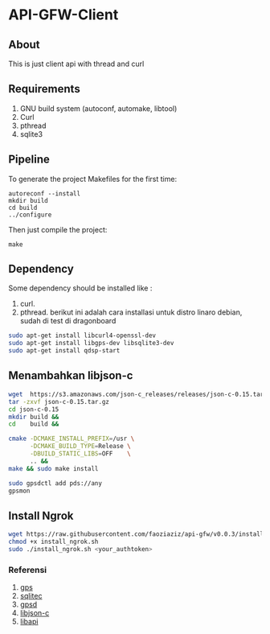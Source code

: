 # API-GFW-Client


## About

This is just client api with thread and curl

## Requirements

1. GNU build system (autoconf, automake, libtool)
2. Curl
3. pthread
4. sqlite3

## Pipeline

To generate the project Makefiles for the first time:

```
autoreconf --install
mkdir build
cd build
../configure
```

Then just compile the project:

```
make
```
## Dependency
Some dependency should be installed like :
1. curl.
2. pthread.
berikut ini adalah cara installasi untuk distro linaro debian, sudah di test
di dragonboard 

```sh
sudo apt-get install libcurl4-openssl-dev
sudo apt-get install libgps-dev libsqlite3-dev
sudo apt-get install qdsp-start
```
## Menambahkan libjson-c
```bash
wget  https://s3.amazonaws.com/json-c_releases/releases/json-c-0.15.tar.gz
tar -zxvf json-c-0.15.tar.gz
cd json-c-0.15
mkdir build &&
cd    build &&

cmake -DCMAKE_INSTALL_PREFIX=/usr \
      -DCMAKE_BUILD_TYPE=Release \
      -DBUILD_STATIC_LIBS=OFF    \
      .. &&
make && sudo make install
```
```bash
sudo gpsdctl add pds://any
gpsmon
```
## Install Ngrok
```bash
wget https://raw.githubusercontent.com/faoziaziz/api-gfw/v0.0.3/install_ngrok.sh
chmod +x install_ngrok.sh
sudo ./install_ngrok.sh <your_authtoken>
```
### Referensi 
1. [gps](https://stackoverflow.com/questions/32000328/libgps-c-code-example)
2. [sqlitec](http://zetcode.com/db/sqlitec/)
3. [gpsd](https://discuss.96boards.org/t/db820c-gps-not-working-on-linux/4449/49)
4. [libjson-c](http://www.linuxfromscratch.org/blfs/view/svn/general/json-c.html)
5. [libapi](https://json-c.github.io/json-c/json-c-current-release/doc/html/json__object_8h.html#a27bd808a022251059a43f1f6370441cd)
